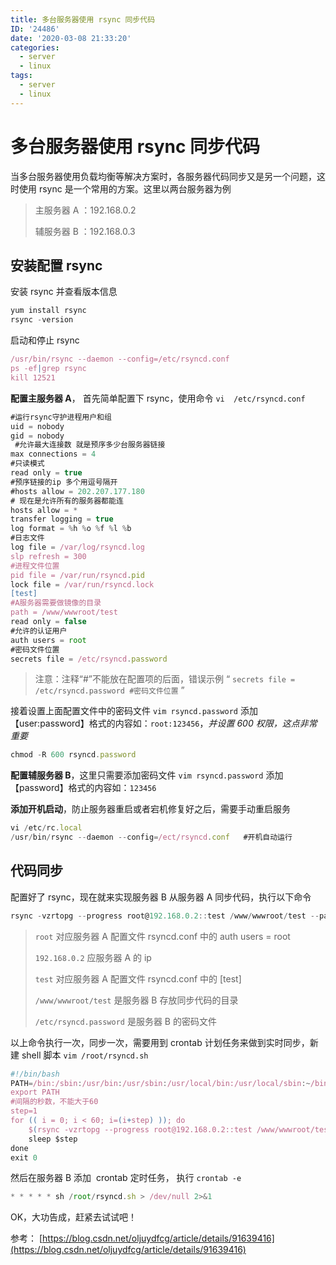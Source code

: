 ```yaml
---
title: 多台服务器使用 rsync 同步代码
ID: '24486'
date: '2020-03-08 21:33:20'
categories:
  - server
  - linux
tags:
  - server
  - linux
---
```


# 多台服务器使用 rsync 同步代码

当多台服务器使用负载均衡等解决方案时，各服务器代码同步又是另一个问题，这时使用 rsync 是一个常用的方案。这里以两台服务器为例

> 主服务器 A ：192.168.0.2
> 
> 辅服务器 B ：192.168.0.3

## 安装配置 rsync

安装 rsync 并查看版本信息

``` js 
yum install rsync
rsync -version 
```

启动和停止 rsync

``` js 
/usr/bin/rsync --daemon --config=/etc/rsyncd.conf
ps -ef|grep rsync
kill 12521
```

**配置主服务器 A**， 首先简单配置下 rsync，使用命令 `vi  /etc/rsyncd.conf`

``` js 
#运行rsync守护进程用户和组
uid = nobody
gid = nobody
 #允许最大连接数 就是预序多少台服务器链接
max connections = 4
#只读模式
read only = true
#预序链接的ip 多个用逗号隔开
#hosts allow = 202.207.177.180
# 现在是允许所有的服务器都能连
hosts allow = *
transfer logging = true
log format = %h %o %f %l %b
#日志文件
log file = /var/log/rsyncd.log
slp refresh = 300
#进程文件位置
pid file = /var/run/rsyncd.pid
lock file = /var/run/rsyncd.lock
[test]
#A服务器需要做镜像的目录
path = /www/wwwroot/test
read only = false
#允许的认证用户
auth users = root
#密码文件位置
secrets file = /etc/rsyncd.password
```

> 注意：注释“#”不能放在配置项的后面，错误示例 “ `secrets file = /etc/rsyncd.password #密码文件位置` ”

接着设置上面配置文件中的密码文件 `vim rsyncd.password` 添加【user:password】格式的内容如：`root:123456`，_并设置 600 权限，这点非常重要_

``` js 
chmod -R 600 rsyncd.password
```

**配置辅服务器 B**，这里只需要添加密码文件 `vim rsyncd.password` 添加【password】格式的内容如：`123456`

**添加开机启动**，防止服务器重启或者宕机修复好之后，需要手动重启服务

``` js 
vi /etc/rc.local
/usr/bin/rsync --daemon --config=/ect/rsyncd.conf   #开机自动运行
```

## 代码同步

配置好了 rsync，现在就来实现服务器 B 从服务器 A 同步代码，执行以下命令

``` js 
rsync -vzrtopg --progress root@192.168.0.2::test /www/wwwroot/test --password-file=/etc/rsyncd.password
```

> `root` 对应服务器 A 配置文件 rsyncd.conf 中的 auth users = root
> 
> `192.168.0.2` 应服务器 A 的 ip
> 
> `test` 对应服务器 A 配置文件 rsyncd.conf 中的 \[test\]
> 
> `/www/wwwroot/test` 是服务器 B 存放同步代码的目录
> 
> `/etc/rsyncd.password` 是服务器 B 的密码文件

以上命令执行一次，同步一次，需要用到 crontab 计划任务来做到实时同步，新建 shell 脚本 `vim /root/rsyncd.sh`

``` js 
#!/bin/bash
PATH=/bin:/sbin:/usr/bin:/usr/sbin:/usr/local/bin:/usr/local/sbin:~/bin
export PATH
#间隔的秒数，不能大于60
step=1
for (( i = 0; i < 60; i=(i+step) )); do
    $(rsync -vzrtopg --progress root@192.168.0.2::test /www/wwwroot/test --password-file=/etc/rsyncd.password)
    sleep $step
done
exit 0
```

然后在服务器 B 添加  crontab 定时任务， 执行 `crontab -e`

``` js 
* * * * * sh /root/rsyncd.sh > /dev/null 2>&1
```

OK，大功告成，赶紧去试试吧！

参考： [https://blog.csdn.net/oljuydfcg/article/details/91639416](https://blog.csdn.net/oljuydfcg/article/details/91639416)
 
 
 
 
 
 
 
 
 
 
 
 
 
 
 
 
 
 
 
 
 
 
 
 
